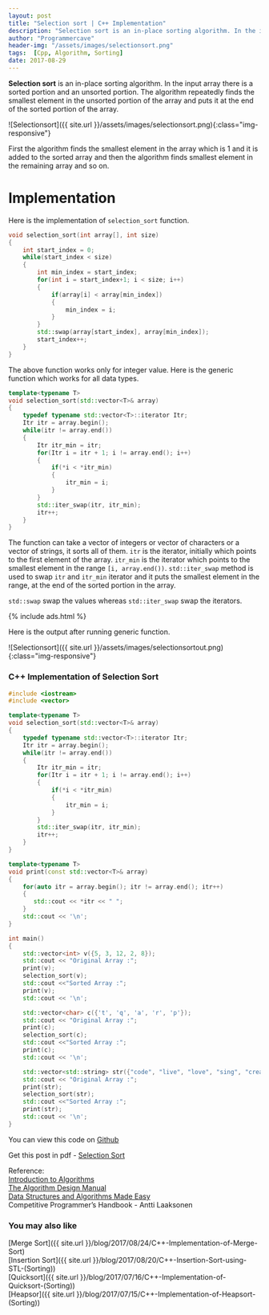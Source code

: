 ```yaml
---
layout: post
title: "Selection sort | C++ Implementation"
description: "Selection sort is an in-place sorting algorithm. In the input array there is a sorted portion and an unsorted portion. The algorithm repeatedly finds the smallest element in the unsorted portion of the array and puts it at the end of the sorted portion of the array."
author: "Programmercave"
header-img: "/assets/images/selectionsort.png"
tags:  [Cpp, Algorithm, Sorting]
date: 2017-08-29
---
```




**Selection sort** is an in-place sorting algorithm. In the input array there is a sorted portion and an unsorted portion. The algorithm repeatedly finds the smallest element in the unsorted portion of the array and puts it at the end of the sorted portion of the array.

![Selectionsort]({{ site.url }}/assets/images/selectionsort.png){:class="img-responsive"}

First the algorithm finds the smallest element in the array which is 1 and it is added to the sorted array and then the algorithm finds smallest element in the remaining array and so on.

<h1>Implementation</h1>

Here is the implementation of `selection_sort` function.

```cpp
void selection_sort(int array[], int size)
{
    int start_index = 0;
    while(start_index < size)
    {
        int min_index = start_index;
        for(int i = start_index+1; i < size; i++)
        {
            if(array[i] < array[min_index])
            {
                min_index = i;
            }
        }
        std::swap(array[start_index], array[min_index]);
        start_index++;
    }
}
```

The above function works only for integer value. Here is the generic function which works for all data types.

```cpp
template<typename T>
void selection_sort(std::vector<T>& array)
{
    typedef typename std::vector<T>::iterator Itr;
    Itr itr = array.begin();
    while(itr != array.end())
    {
        Itr itr_min = itr;
        for(Itr i = itr + 1; i != array.end(); i++)
        {
            if(*i < *itr_min)
            {
                itr_min = i;
            }
        }
        std::iter_swap(itr, itr_min);
        itr++;
    }
}
```

The function can take a vector of integers or vector of characters or a vector of strings, it sorts all of them. `itr` is the iterator, initially which points to the first element of the array. `itr_min` is the iterator which points to the smallest element in the range `[i, array.end())`. `std::iter_swap` method is used to swap `itr` and `itr_min` iterator and it puts the smallest element in the range, at the end of the sorted portion in the array.

`std::swap` swap the values whereas `std::iter_swap` swap the iterators.

{% include ads.html %}<br/>

Here is the output after running generic function.

![Selectionsort]({{ site.url }}/assets/images/selectionsortout.png){:class="img-responsive"}

<h3>C++ Implementation of Selection Sort</h3>

```cpp
#include <iostream>
#include <vector>

template<typename T>
void selection_sort(std::vector<T>& array)
{
    typedef typename std::vector<T>::iterator Itr;
    Itr itr = array.begin();
    while(itr != array.end())
    {
        Itr itr_min = itr;
        for(Itr i = itr + 1; i != array.end(); i++)
        {
            if(*i < *itr_min)
            {
                itr_min = i;
            }
        }
        std::iter_swap(itr, itr_min);
        itr++;
    }
}

template<typename T>
void print(const std::vector<T>& array)
{
    for(auto itr = array.begin(); itr != array.end(); itr++)
    {
       std::cout << *itr << " ";
    }
    std::cout << '\n';
}

int main()
{
    std::vector<int> v({5, 3, 12, 2, 8});
    std::cout << "Original Array :";
    print(v);
    selection_sort(v);
    std::cout <<"Sorted Array :";
    print(v);
    std::cout << '\n';

    std::vector<char> c({'t', 'q', 'a', 'r', 'p'});
    std::cout << "Original Array :";
    print(c);
    selection_sort(c);
    std::cout <<"Sorted Array :";
    print(c);
    std::cout << '\n';

    std::vector<std::string> str({"code", "live", "love", "sing", "create"});
    std::cout << "Original Array :";
    print(str);
    selection_sort(str);
    std::cout <<"Sorted Array :";
    print(str);
    std::cout << '\n';
}
```

You can view this code on [Github](https://github.com/{{site.github_username}}/Algo-Data-Structure/blob/master/Selection%20Sort/C++/selectionsort.cpp)

Get this post in pdf - [Selection Sort](https://www.file-up.org/34e0v6l3iomj)

Reference:<br/>
[Introduction to Algorithms](https://amzn.to/2OarGBs)<br/>
[The Algorithm Design Manual](https://amzn.to/2CH9h9Z)<br/>
[Data Structures and Algorithms Made Easy](https://amzn.to/2NLM0dd)<br/>
Competitive Programmer’s Handbook - Antti Laaksonen<br/>

 <input type="hidden" name="IL_IN_ARTICLE"> 
<h3>You may also like</h3>

[Merge Sort]({{ site.url }}/blog/2017/08/24/C++-Implementation-of-Merge-Sort)<br/>
[Insertion Sort]({{ site.url }}/blog/2017/08/20/C++-Insertion-Sort-using-STL-(Sorting))<br/>
[Quicksort]({{ site.url }}/blog/2017/07/16/C++-Implementation-of-Quicksort-(Sorting))<br/>
[Heapsor]({{ site.url }}/blog/2017/07/15/C++-Implementation-of-Heapsort-(Sorting))<br/>



